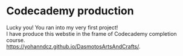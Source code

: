 # Codecademy production 
Lucky you! You ran into my very first project!  
I have produce this webstie in the frame of Codecademy completion course.  
https://yohanndcz.github.io/DasmotosArtsAndCrafts/. 
